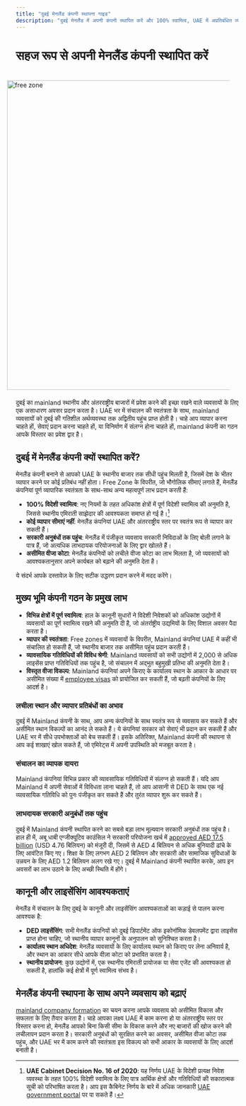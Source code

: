 ```yaml
---
title: "दुबई मेनलैंड कंपनी स्थापना गाइड"
description: "दुबई मेनलैंड में अपनी कंपनी स्थापित करें और 100% स्वामित्व, UAE में अप्रतिबंधित व्यापार, सरकारी अनुबंधों तक पहुंच, और लचीले वीजा कोटा का लाभ उठाएं।"
---
```


# सहज रूप से अपनी मेनलैंड कंपनी स्थापित करें

<img src="/img/iStock-635478390.avif" alt="free zone" width="700" align="right" style="padding: 20px" >

दुबई का mainland स्थानीय और अंतरराष्ट्रीय बाजारों में प्रवेश करने की इच्छा रखने वाले व्यवसायों के लिए एक असाधारण अवसर प्रदान करता है। UAE भर में संचालन की स्वतंत्रता के साथ, mainland व्यवसायों को दुबई की गतिशील अर्थव्यवस्था तक अद्वितीय पहुंच प्राप्त होती है। चाहे आप व्यापार करना चाहते हों, सेवाएं प्रदान करना चाहते हों, या विनिर्माण में संलग्न होना चाहते हों, mainland कंपनी का गठन आपके विस्तार का प्रवेश द्वार है।

## दुबई में मेनलैंड कंपनी क्यों स्थापित करें?

मेनलैंड कंपनी बनाने से आपको UAE के स्थानीय बाजार तक सीधी पहुंच मिलती है, जिसमें देश के भीतर व्यापार करने पर कोई प्रतिबंध नहीं होता। Free Zone के विपरीत, जो भौगोलिक सीमाएं लगाते हैं, मेनलैंड कंपनियां पूर्ण व्यापारिक स्वतंत्रता के साथ-साथ अन्य महत्वपूर्ण लाभ प्रदान करती हैं:

- **100% विदेशी स्वामित्व**: नए नियमों के तहत अधिकांश क्षेत्रों में पूर्ण विदेशी स्वामित्व की अनुमति है, जिससे स्थानीय एमिराती साझेदार की आवश्यकता समाप्त हो गई है।[^1]
- **कोई व्यापार सीमाएं नहीं**: मेनलैंड कंपनियां UAE और अंतरराष्ट्रीय स्तर पर स्वतंत्र रूप से व्यापार कर सकती हैं।
- **सरकारी अनुबंधों तक पहुंच**: मेनलैंड में पंजीकृत व्यवसाय सरकारी निविदाओं के लिए बोली लगाने के पात्र हैं, जो अत्यधिक लाभदायक परियोजनाओं के लिए द्वार खोलते हैं।
- **असीमित वीजा कोटा**: मेनलैंड कंपनियों को लचीले वीजा कोटा का लाभ मिलता है, जो व्यवसायों को आवश्यकतानुसार अपने कार्यबल को बढ़ाने की अनुमति देता है।

[^1]: **UAE Cabinet Decision No. 16 of 2020**: यह निर्णय UAE के विदेशी प्रत्यक्ष निवेश व्यवस्था के तहत 100% विदेशी स्वामित्व के लिए पात्र आर्थिक क्षेत्रों और गतिविधियों की सकारात्मक सूची को परिभाषित करता है। आप इस कैबिनेट निर्णय के बारे में अधिक जानकारी [UAE government portal](https://u.ae/en/information-and-services/business/doing-business-on-the-mainland/full-foreign-ownership-of-commercial-companies) पर पा सकते हैं।

ये संदर्भ आपके दस्तावेज़ के लिए सटीक उद्धरण प्रदान करने में मदद करेंगे।

## मुख्य भूमि कंपनी गठन के प्रमुख लाभ

- **विभिन्न क्षेत्रों में पूर्ण स्वामित्व**: हाल के कानूनी सुधारों ने विदेशी निवेशकों को अधिकांश उद्योगों में व्यवसायों का पूर्ण स्वामित्व रखने की अनुमति दी है, जो अंतर्राष्ट्रीय उद्यमियों के लिए विशाल अवसर पैदा करता है।
- **व्यापार की स्वतंत्रता**: Free zones में व्यवसायों के विपरीत, Mainland कंपनियां UAE में कहीं भी संचालित हो सकती हैं, जो स्थानीय बाजार तक असीमित पहुंच प्रदान करती हैं।
- **व्यावसायिक गतिविधियों की विविध श्रेणी**: Mainland व्यवसायों को सभी उद्योगों में 2,000 से अधिक लाइसेंस प्राप्त गतिविधियों तक पहुंच है, जो संचालन में अद्भुत बहुमुखी प्रतिभा की अनुमति देता है।
- **विस्तृत वीजा विकल्प**: Mainland कंपनियां अपने किराए के कार्यालय स्थान के आकार के आधार पर असीमित संख्या में [employee visas](./employment-visas) को प्रायोजित कर सकती हैं, जो बढ़ती कंपनियों के लिए आदर्श है।

### लचीला स्थान और व्यापार प्रतिबंधों का अभाव

दुबई में Mainland कंपनी के साथ, आप अन्य कंपनियों के साथ स्वतंत्र रूप से व्यवसाय कर सकते हैं और असीमित स्थान विकल्पों का आनंद ले सकते हैं। ये कंपनियां सरकार को सेवाएं भी प्रदान कर सकती हैं और UAE भर में सीधे उपभोक्ताओं को बेच सकती हैं। इसके अतिरिक्त, Mainland कंपनी की स्थापना से आप कई शाखाएं खोल सकते हैं, जो एमिरेट्स में अपनी उपस्थिति को मजबूत करता है।

### संचालन का व्यापक दायरा

Mainland कंपनियां विभिन्न प्रकार की व्यावसायिक गतिविधियों में संलग्न हो सकती हैं। यदि आप Mainland में अपनी सेवाओं में विविधता लाना चाहते हैं, तो आप आसानी से DED के साथ एक नई व्यावसायिक गतिविधि को पुनः पंजीकृत कर सकते हैं और तुरंत व्यापार शुरू कर सकते हैं।

### लाभदायक सरकारी अनुबंधों तक पहुंच

दुबई में Mainland कंपनी स्थापित करने का सबसे बड़ा लाभ मूल्यवान सरकारी अनुबंधों तक पहुंच है। हाल ही में, अबू धाबी एग्जीक्यूटिव काउंसिल ने सरकारी परियोजना खर्च में [approved AED 17.5 billion](https://gulfnews.com/going-out/society/executive-council-approves-projects-worth-dh175b-1.1643027) (USD 4.76 बिलियन) को मंजूरी दी, जिसमें से AED 4 बिलियन से अधिक बुनियादी ढांचे के लिए आवंटित किए गए। शिक्षा के लिए लगभग AED 2 बिलियन और सरकारी और सामाजिक सुविधाओं के उन्नयन के लिए AED 1.2 बिलियन अलग रखे गए। दुबई में Mainland कंपनी स्थापित करके, आप इन अवसरों का लाभ उठाने के लिए अच्छी स्थिति में होंगे।

## कानूनी और लाइसेंसिंग आवश्यकताएं

मेनलैंड में संचालन के लिए दुबई के कानूनी और लाइसेंसिंग आवश्यकताओं का कड़ाई से पालन करना आवश्यक है:

- **DED लाइसेंसिंग**: सभी मेनलैंड कंपनियों को दुबई डिपार्टमेंट ऑफ इकोनॉमिक डेवलपमेंट द्वारा लाइसेंस प्राप्त होना चाहिए, जो स्थानीय व्यापार कानूनों के अनुपालन को सुनिश्चित करता है।
- **कार्यालय स्थान अधिदेश**: मेनलैंड व्यवसायों के लिए कार्यालय स्थान को किराए पर लेना अनिवार्य है, और स्थान का आकार सीधे आपके वीज़ा कोटा को प्रभावित करता है।
- **स्थानीय प्रायोजन**: कुछ उद्योगों में, एक स्थानीय एमिराती प्रायोजक या सेवा एजेंट की आवश्यकता हो सकती है, हालांकि कई क्षेत्रों में पूर्ण स्वामित्व संभव है।

## मेनलैंड कंपनी स्थापना के साथ अपने व्यवसाय को बढ़ाएं

[mainland company formation](./insights/incorporation-steps#uae-mainland-setup) का चयन करना आपके व्यवसाय को असीमित विकास और सफलता के लिए तैयार करता है। चाहे आपका लक्ष्य UAE में काम करना हो या अंतरराष्ट्रीय स्तर पर विस्तार करना हो, मेनलैंड आपको बिना किसी सीमा के विकास करने और नए बाजारों की खोज करने की लचीलापन प्रदान करता है। सरकारी अनुबंधों को सुरक्षित करने का अवसर, असीमित वीजा कोटा तक पहुंच, और UAE भर में काम करने की स्वतंत्रता इस विकल्प को सभी आकार के व्यवसायों के लिए आदर्श बनाती है।